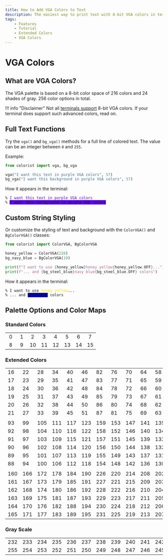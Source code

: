 ```yaml
---
title: How to Add VGA Colors to Text
description: The easiest way to print text with 8-bit VGA colors in terminal output using Colorist for Python. Includes code examples.
tags:
    - Features
    - Tutorial
    - Extended Colors
    - VGA Colors
---
```


# VGA Colors
## What are VGA Colors?
The VGA palette is based on a 8-bit color space of 216 colors and 24 shades of gray. 256 color options in total.

!!! info "Disclaimer"
    Not all [terminals support](../../user-guide/materials/terminal-support.md) 8-bit VGA colors. If your terminal does support such advanced colors, read on.

## Full Text Functions
Try the `vga()` and `bg_vga()` methods for a full line of colored text. The value can be an integer between `0` and `255`.

Example:

```python linenums="1" hl_lines="3-4"
from colorist import vga, bg_vga

vga("I want this text in purple VGA colors", 57)
bg_vga("I want this background in purple VGA colors", 57)
```

How it appears in the terminal:

<pre><code>% <span style="color: #5f00ff">I want this text in purple VGA colors</span>
% <span class="text-contrast" style="background-color: #5f00ff">I want this background in purple VGA colors</span></code></pre>

## Custom String Styling
Or customize the styling of text and background with the `ColorVGA()` and `BgColorVGA()` classes:

```python linenums="1" hl_lines="6-7"
from colorist import ColorVGA, BgColorVGA

honey_yellow = ColorVGA(220)
bg_navy_blue = BgColorVGA(19)

print(f"I want to use {honey_yellow}honey yellow{honey_yellow.OFF}...")
print(f"... and {bg_steel_blue}navy blue{bg_steel_blue.OFF} colors")
```

How it appears in the terminal:

<pre><code>% I want to use <span style="color: #ffdf00">honey yellow</span>...
% ... and <span class="text-contrast" style="background-color: #0000af">navy blue</span> colors</code></pre>

## Palette Options and Color Maps
### Standard Colors

<table>
    <tbody>
        <tr>
            <td class="extended-colors text-contrast" style="--bg-color: #000000;">&nbsp;0&nbsp;</td>
            <td class="extended-colors text-contrast" style="--bg-color: #800000;">&nbsp;1&nbsp;</td>
            <td class="extended-colors text-contrast" style="--bg-color: #008000;">&nbsp;2&nbsp;</td>
            <td class="extended-colors text-contrast" style="--bg-color: #808000;">&nbsp;3&nbsp;</td>
            <td class="extended-colors text-contrast" style="--bg-color: #000080;">&nbsp;4&nbsp;</td>
            <td class="extended-colors text-contrast" style="--bg-color: #800080;">&nbsp;5&nbsp;</td>
            <td class="extended-colors text-contrast" style="--bg-color: #008080;">&nbsp;6&nbsp;</td>
            <td class="extended-colors text-contrast" style="--bg-color: #c0c0c0;">&nbsp;7&nbsp;</td>
        </tr>
        <tr>
            <td class="extended-colors text-contrast" style="--bg-color: #808080;">&nbsp;8&nbsp;</td>
            <td class="extended-colors text-contrast" style="--bg-color: #ff0000;">&nbsp;9&nbsp;</td>
            <td class="extended-colors text-contrast" style="--bg-color: #00ff00;">10</td>
            <td class="extended-colors text-contrast" style="--bg-color: #ffff00;">11</td>
            <td class="extended-colors text-contrast" style="--bg-color: #0000ff;">12</td>
            <td class="extended-colors text-contrast" style="--bg-color: #ff00ff;">13</td>
            <td class="extended-colors text-contrast" style="--bg-color: #00ffff;">14</td>
            <td class="extended-colors text-contrast" style="--bg-color: #ffffff;">15</td>
        </tr>
    </tbody>
</table>

### Extended Colors

<table>
    <tbody>
        <tr>
            <td class="extended-colors text-contrast" style="--bg-color: #000000;">16</td>
            <td class="extended-colors text-contrast" style="--bg-color: #005f00;">22</td>
            <td class="extended-colors text-contrast" style="--bg-color: #008700;">28</td>
            <td class="extended-colors text-contrast" style="--bg-color: #00af00;">34</td>
            <td class="extended-colors text-contrast" style="--bg-color: #00d700;">40</td>
            <td class="extended-colors text-contrast" style="--bg-color: #00ff00;">46</td>
            <td class="extended-colors text-contrast" style="--bg-color: #5fff00;">82</td>
            <td class="extended-colors text-contrast" style="--bg-color: #5fd700;">76</td>
            <td class="extended-colors text-contrast" style="--bg-color: #5faf00;">70</td>
            <td class="extended-colors text-contrast" style="--bg-color: #5f8700;">64</td>
            <td class="extended-colors text-contrast" style="--bg-color: #5f5f00;">58</td>
            <td class="extended-colors text-contrast" style="--bg-color: #5f0000;">52</td>
        </tr>
        <tr>
            <td class="extended-colors text-contrast" style="--bg-color: #00005f;">17</td>
            <td class="extended-colors text-contrast" style="--bg-color: #005f5f;">23</td>
            <td class="extended-colors text-contrast" style="--bg-color: #00875f;">29</td>
            <td class="extended-colors text-contrast" style="--bg-color: #00af5f;">35</td>
            <td class="extended-colors text-contrast" style="--bg-color: #00d75f;">41</td>
            <td class="extended-colors text-contrast" style="--bg-color: #00ff5f;">47</td>
            <td class="extended-colors text-contrast" style="--bg-color: #5fff5f;">83</td>
            <td class="extended-colors text-contrast" style="--bg-color: #5fd75f;">77</td>
            <td class="extended-colors text-contrast" style="--bg-color: #5faf5f;">71</td>
            <td class="extended-colors text-contrast" style="--bg-color: #5f875f;">65</td>
            <td class="extended-colors text-contrast" style="--bg-color: #5f5f5f;">59</td>
            <td class="extended-colors text-contrast" style="--bg-color: #5f005f;">53</td>
        </tr>
        <tr>
            <td class="extended-colors text-contrast" style="--bg-color: #000087;">18</td>
            <td class="extended-colors text-contrast" style="--bg-color: #005f87;">24</td>
            <td class="extended-colors text-contrast" style="--bg-color: #008787;">30</td>
            <td class="extended-colors text-contrast" style="--bg-color: #00af87;">36</td>
            <td class="extended-colors text-contrast" style="--bg-color: #00d787;">42</td>
            <td class="extended-colors text-contrast" style="--bg-color: #00ff87;">48</td>
            <td class="extended-colors text-contrast" style="--bg-color: #5fff87;">84</td>
            <td class="extended-colors text-contrast" style="--bg-color: #5fd787;">78</td>
            <td class="extended-colors text-contrast" style="--bg-color: #5faf87;">72</td>
            <td class="extended-colors text-contrast" style="--bg-color: #5f8787;">66</td>
            <td class="extended-colors text-contrast" style="--bg-color: #5f5f87;">60</td>
            <td class="extended-colors text-contrast" style="--bg-color: #5f0087;">54</td>
        </tr>
        <tr>
            <td class="extended-colors text-contrast" style="--bg-color: #0000af;">19</td>
            <td class="extended-colors text-contrast" style="--bg-color: #005faf;">25</td>
            <td class="extended-colors text-contrast" style="--bg-color: #0087af;">31</td>
            <td class="extended-colors text-contrast" style="--bg-color: #00afaf;">37</td>
            <td class="extended-colors text-contrast" style="--bg-color: #00d7af;">43</td>
            <td class="extended-colors text-contrast" style="--bg-color: #00ffaf;">49</td>
            <td class="extended-colors text-contrast" style="--bg-color: #5fffaf;">85</td>
            <td class="extended-colors text-contrast" style="--bg-color: #5fd7af;">79</td>
            <td class="extended-colors text-contrast" style="--bg-color: #5fafaf;">73</td>
            <td class="extended-colors text-contrast" style="--bg-color: #5f87af;">67</td>
            <td class="extended-colors text-contrast" style="--bg-color: #5f5faf;">61</td>
            <td class="extended-colors text-contrast" style="--bg-color: #5f00af;">55</td>
        </tr>
        <tr>
            <td class="extended-colors text-contrast" style="--bg-color: #0000d7;">20</td>
            <td class="extended-colors text-contrast" style="--bg-color: #005fd7;">26</td>
            <td class="extended-colors text-contrast" style="--bg-color: #0087d7;">32</td>
            <td class="extended-colors text-contrast" style="--bg-color: #00afd7;">38</td>
            <td class="extended-colors text-contrast" style="--bg-color: #00d7d7;">44</td>
            <td class="extended-colors text-contrast" style="--bg-color: #00ffd7;">50</td>
            <td class="extended-colors text-contrast" style="--bg-color: #5fffd7;">86</td>
            <td class="extended-colors text-contrast" style="--bg-color: #5fd7d7;">80</td>
            <td class="extended-colors text-contrast" style="--bg-color: #5fafd7;">74</td>
            <td class="extended-colors text-contrast" style="--bg-color: #5f87d7;">68</td>
            <td class="extended-colors text-contrast" style="--bg-color: #5f5fd7;">62</td>
            <td class="extended-colors text-contrast" style="--bg-color: #5f00d7;">56</td>
        </tr>
        <tr>
            <td class="extended-colors text-contrast" style="--bg-color: #0000ff;">21</td>
            <td class="extended-colors text-contrast" style="--bg-color: #005fff;">27</td>
            <td class="extended-colors text-contrast" style="--bg-color: #0087ff;">33</td>
            <td class="extended-colors text-contrast" style="--bg-color: #00afff;">39</td>
            <td class="extended-colors text-contrast" style="--bg-color: #00d7ff;">45</td>
            <td class="extended-colors text-contrast" style="--bg-color: #00ffff;">51</td>
            <td class="extended-colors text-contrast" style="--bg-color: #5fffff;">87</td>
            <td class="extended-colors text-contrast" style="--bg-color: #5fd7ff;">81</td>
            <td class="extended-colors text-contrast" style="--bg-color: #5fafff;">75</td>
            <td class="extended-colors text-contrast" style="--bg-color: #5f87ff;">69</td>
            <td class="extended-colors text-contrast" style="--bg-color: #5f5fff;">63</td>
            <td class="extended-colors text-contrast" style="--bg-color: #5f00ff;">57</td>
        </tr>
        <tr>
            <td colspan="12">
        </tr>
        <tr>
            <td class="extended-colors text-contrast" style="--bg-color: #8700ff;">93</td>
            <td class="extended-colors text-contrast" style="--bg-color: #875fff;">99</td>
            <td class="extended-colors text-contrast" style="--bg-color: #8787ff;">105</td>
            <td class="extended-colors text-contrast" style="--bg-color: #87afff;">111</td>
            <td class="extended-colors text-contrast" style="--bg-color: #87d7ff;">117</td>
            <td class="extended-colors text-contrast" style="--bg-color: #87ffff;">123</td>
            <td class="extended-colors text-contrast" style="--bg-color: #afffff;">159</td>
            <td class="extended-colors text-contrast" style="--bg-color: #afd7ff;">153</td>
            <td class="extended-colors text-contrast" style="--bg-color: #afafff;">147</td>
            <td class="extended-colors text-contrast" style="--bg-color: #af87ff;">141</td>
            <td class="extended-colors text-contrast" style="--bg-color: #af5fff;">135</td>
            <td class="extended-colors text-contrast" style="--bg-color: #af00ff;">129</td>
        </tr>
        <tr>
            <td class="extended-colors text-contrast" style="--bg-color: #8700d7;">92</td>
            <td class="extended-colors text-contrast" style="--bg-color: #875fd7;">98</td>
            <td class="extended-colors text-contrast" style="--bg-color: #8787d7;">104</td>
            <td class="extended-colors text-contrast" style="--bg-color: #87afd7;">110</td>
            <td class="extended-colors text-contrast" style="--bg-color: #87d7d7;">116</td>
            <td class="extended-colors text-contrast" style="--bg-color: #87ffd7;">122</td>
            <td class="extended-colors text-contrast" style="--bg-color: #afffd7;">158</td>
            <td class="extended-colors text-contrast" style="--bg-color: #afd7d7;">152</td>
            <td class="extended-colors text-contrast" style="--bg-color: #afafd7;">146</td>
            <td class="extended-colors text-contrast" style="--bg-color: #af87d7;">140</td>
            <td class="extended-colors text-contrast" style="--bg-color: #af5fd7;">134</td>
            <td class="extended-colors text-contrast" style="--bg-color: #af00d7;">128</td>
        </tr>
        <tr>
            <td class="extended-colors text-contrast" style="--bg-color: #8700af;">91</td>
            <td class="extended-colors text-contrast" style="--bg-color: #875faf;">97</td>
            <td class="extended-colors text-contrast" style="--bg-color: #8787af;">103</td>
            <td class="extended-colors text-contrast" style="--bg-color: #87afaf;">109</td>
            <td class="extended-colors text-contrast" style="--bg-color: #87d7af;">115</td>
            <td class="extended-colors text-contrast" style="--bg-color: #87ffaf;">121</td>
            <td class="extended-colors text-contrast" style="--bg-color: #afffaf;">157</td>
            <td class="extended-colors text-contrast" style="--bg-color: #afd7af;">151</td>
            <td class="extended-colors text-contrast" style="--bg-color: #afafaf;">145</td>
            <td class="extended-colors text-contrast" style="--bg-color: #af87af;">139</td>
            <td class="extended-colors text-contrast" style="--bg-color: #af5faf;">133</td>
            <td class="extended-colors text-contrast" style="--bg-color: #af00af;">127</td>
        </tr>
        <tr>
            <td class="extended-colors text-contrast" style="--bg-color: #870087;">90</td>
            <td class="extended-colors text-contrast" style="--bg-color: #875f87;">96</td>
            <td class="extended-colors text-contrast" style="--bg-color: #878787;">102</td>
            <td class="extended-colors text-contrast" style="--bg-color: #87af87;">108</td>
            <td class="extended-colors text-contrast" style="--bg-color: #87d787;">114</td>
            <td class="extended-colors text-contrast" style="--bg-color: #87ff87;">120</td>
            <td class="extended-colors text-contrast" style="--bg-color: #afff87;">156</td>
            <td class="extended-colors text-contrast" style="--bg-color: #afd787;">150</td>
            <td class="extended-colors text-contrast" style="--bg-color: #afaf87;">144</td>
            <td class="extended-colors text-contrast" style="--bg-color: #af8787;">138</td>
            <td class="extended-colors text-contrast" style="--bg-color: #af5f87;">132</td>
            <td class="extended-colors text-contrast" style="--bg-color: #af0087;">126</td>
        </tr>
        <tr>
            <td class="extended-colors text-contrast" style="--bg-color: #87005f;">89</td>
            <td class="extended-colors text-contrast" style="--bg-color: #875f5f;">95</td>
            <td class="extended-colors text-contrast" style="--bg-color: #87875f;">101</td>
            <td class="extended-colors text-contrast" style="--bg-color: #87af5f;">107</td>
            <td class="extended-colors text-contrast" style="--bg-color: #87d75f;">113</td>
            <td class="extended-colors text-contrast" style="--bg-color: #87ff5f;">119</td>
            <td class="extended-colors text-contrast" style="--bg-color: #afff5f;">155</td>
            <td class="extended-colors text-contrast" style="--bg-color: #afd75f;">149</td>
            <td class="extended-colors text-contrast" style="--bg-color: #afaf5f;">143</td>
            <td class="extended-colors text-contrast" style="--bg-color: #af875f;">137</td>
            <td class="extended-colors text-contrast" style="--bg-color: #af5f5f;">131</td>
            <td class="extended-colors text-contrast" style="--bg-color: #af005f;">125</td>
        </tr>
        <tr>
            <td class="extended-colors text-contrast" style="--bg-color: #870000;">88</td>
            <td class="extended-colors text-contrast" style="--bg-color: #875f00;">94</td>
            <td class="extended-colors text-contrast" style="--bg-color: #878700;">100</td>
            <td class="extended-colors text-contrast" style="--bg-color: #87af00;">106</td>
            <td class="extended-colors text-contrast" style="--bg-color: #87d700;">112</td>
            <td class="extended-colors text-contrast" style="--bg-color: #87ff00;">118</td>
            <td class="extended-colors text-contrast" style="--bg-color: #afff00;">154</td>
            <td class="extended-colors text-contrast" style="--bg-color: #afd700;">148</td>
            <td class="extended-colors text-contrast" style="--bg-color: #afaf00;">142</td>
            <td class="extended-colors text-contrast" style="--bg-color: #af8700;">136</td>
            <td class="extended-colors text-contrast" style="--bg-color: #af5f00;">130</td>
            <td class="extended-colors text-contrast" style="--bg-color: #af0000;">124</td>
        </tr>
        <tr>
            <td colspan="12">
        </tr>
        <tr>
            <td class="extended-colors text-contrast" style="--bg-color: #d70000;">160</td>
            <td class="extended-colors text-contrast" style="--bg-color: #d75f00;">166</td>
            <td class="extended-colors text-contrast" style="--bg-color: #d78700;">172</td>
            <td class="extended-colors text-contrast" style="--bg-color: #dfaf00;">178</td>
            <td class="extended-colors text-contrast" style="--bg-color: #dfdf00;">184</td>
            <td class="extended-colors text-contrast" style="--bg-color: #dfff00;">190</td>
            <td class="extended-colors text-contrast" style="--bg-color: #ffff00;">226</td>
            <td class="extended-colors text-contrast" style="--bg-color: #ffdf00;">220</td>
            <td class="extended-colors text-contrast" style="--bg-color: #ffaf00;">214</td>
            <td class="extended-colors text-contrast" style="--bg-color: #ff8700;">208</td>
            <td class="extended-colors text-contrast" style="--bg-color: #ff5f00;">202</td>
            <td class="extended-colors text-contrast" style="--bg-color: #ff0000;">196</td>
        </tr>
        <tr>
            <td class="extended-colors text-contrast" style="--bg-color: #d7005f;">161</td>
            <td class="extended-colors text-contrast" style="--bg-color: #d75f5f;">167</td>
            <td class="extended-colors text-contrast" style="--bg-color: #d7875f;">173</td>
            <td class="extended-colors text-contrast" style="--bg-color: #dfaf5f;">179</td>
            <td class="extended-colors text-contrast" style="--bg-color: #dfdf5f;">185</td>
            <td class="extended-colors text-contrast" style="--bg-color: #dfff5f;">191</td>
            <td class="extended-colors text-contrast" style="--bg-color: #ffff5f;">227</td>
            <td class="extended-colors text-contrast" style="--bg-color: #ffdf5f;">221</td>
            <td class="extended-colors text-contrast" style="--bg-color: #ffaf5f;">215</td>
            <td class="extended-colors text-contrast" style="--bg-color: #ff875f;">209</td>
            <td class="extended-colors text-contrast" style="--bg-color: #ff5f5f;">203</td>
            <td class="extended-colors text-contrast" style="--bg-color: #ff005f;">197</td>
        </tr>
        <tr>
            <td class="extended-colors text-contrast" style="--bg-color: #d70087;">162</td>
            <td class="extended-colors text-contrast" style="--bg-color: #d75f87;">168</td>
            <td class="extended-colors text-contrast" style="--bg-color: #d78787;">174</td>
            <td class="extended-colors text-contrast" style="--bg-color: #dfaf87;">180</td>
            <td class="extended-colors text-contrast" style="--bg-color: #dfdf87;">186</td>
            <td class="extended-colors text-contrast" style="--bg-color: #dfff87;">192</td>
            <td class="extended-colors text-contrast" style="--bg-color: #ffff87;">228</td>
            <td class="extended-colors text-contrast" style="--bg-color: #ffdf87;">222</td>
            <td class="extended-colors text-contrast" style="--bg-color: #ffaf87;">216</td>
            <td class="extended-colors text-contrast" style="--bg-color: #ff8787;">210</td>
            <td class="extended-colors text-contrast" style="--bg-color: #ff5f87;">204</td>
            <td class="extended-colors text-contrast" style="--bg-color: #ff0087;">198</td>
        </tr>
        <tr>
            <td class="extended-colors text-contrast" style="--bg-color: #d700af;">163</td>
            <td class="extended-colors text-contrast" style="--bg-color: #d75faf;">169</td>
            <td class="extended-colors text-contrast" style="--bg-color: #d787af;">175</td>
            <td class="extended-colors text-contrast" style="--bg-color: #dfafaf;">181</td>
            <td class="extended-colors text-contrast" style="--bg-color: #dfdfaf;">187</td>
            <td class="extended-colors text-contrast" style="--bg-color: #dfffaf;">193</td>
            <td class="extended-colors text-contrast" style="--bg-color: #ffffaf;">229</td>
            <td class="extended-colors text-contrast" style="--bg-color: #ffdfaf;">223</td>
            <td class="extended-colors text-contrast" style="--bg-color: #ffafaf;">217</td>
            <td class="extended-colors text-contrast" style="--bg-color: #ff87af;">211</td>
            <td class="extended-colors text-contrast" style="--bg-color: #ff5faf;">205</td>
            <td class="extended-colors text-contrast" style="--bg-color: #ff00af;">199</td>
        </tr>
        <tr>
            <td class="extended-colors text-contrast" style="--bg-color: #d700d7;">164</td>
            <td class="extended-colors text-contrast" style="--bg-color: #d75fd7;">170</td>
            <td class="extended-colors text-contrast" style="--bg-color: #d787d7;">176</td>
            <td class="extended-colors text-contrast" style="--bg-color: #dfafdf;">182</td>
            <td class="extended-colors text-contrast" style="--bg-color: #dfdfdf;">188</td>
            <td class="extended-colors text-contrast" style="--bg-color: #dfffdf;">194</td>
            <td class="extended-colors text-contrast" style="--bg-color: #ffffdf;">230</td>
            <td class="extended-colors text-contrast" style="--bg-color: #ffdfdf;">224</td>
            <td class="extended-colors text-contrast" style="--bg-color: #ffafdf;">218</td>
            <td class="extended-colors text-contrast" style="--bg-color: #ff87df;">212</td>
            <td class="extended-colors text-contrast" style="--bg-color: #ff5fdf;">206</td>
            <td class="extended-colors text-contrast" style="--bg-color: #ff00df;">200</td>
        </tr>
        <tr>
            <td class="extended-colors text-contrast" style="--bg-color: #d700ff;">165</td>
            <td class="extended-colors text-contrast" style="--bg-color: #d75fff;">171</td>
            <td class="extended-colors text-contrast" style="--bg-color: #d787ff;">177</td>
            <td class="extended-colors text-contrast" style="--bg-color: #dfafff;">183</td>
            <td class="extended-colors text-contrast" style="--bg-color: #dfdfff;">189</td>
            <td class="extended-colors text-contrast" style="--bg-color: #dfffff;">195</td>
            <td class="extended-colors text-contrast" style="--bg-color: #ffffff;">231</td>
            <td class="extended-colors text-contrast" style="--bg-color: #ffdfff;">225</td>
            <td class="extended-colors text-contrast" style="--bg-color: #ffafff;">219</td>
            <td class="extended-colors text-contrast" style="--bg-color: #ff87ff;">213</td>
            <td class="extended-colors text-contrast" style="--bg-color: #ff5fff;">207</td>
            <td class="extended-colors text-contrast" style="--bg-color: #ff00ff;">201</td>
        </tr>
    </tbody>
</table>

### Gray Scale

<table>
    <tbody>
        <tr>
            <td class="extended-colors text-contrast" style="--bg-color: #080808;">232</td>
            <td class="extended-colors text-contrast" style="--bg-color: #121212;">233</td>
            <td class="extended-colors text-contrast" style="--bg-color: #1c1c1c;">234</td>
            <td class="extended-colors text-contrast" style="--bg-color: #262626;">235</td>
            <td class="extended-colors text-contrast" style="--bg-color: #303030;">236</td>
            <td class="extended-colors text-contrast" style="--bg-color: #3a3a3a;">237</td>
            <td class="extended-colors text-contrast" style="--bg-color: #444444;">238</td>
            <td class="extended-colors text-contrast" style="--bg-color: #4e4e4e;">239</td>
            <td class="extended-colors text-contrast" style="--bg-color: #585858;">240</td>
            <td class="extended-colors text-contrast" style="--bg-color: #626262;">241</td>
            <td class="extended-colors text-contrast" style="--bg-color: #6c6c6c;">242</td>
            <td class="extended-colors text-contrast" style="--bg-color: #767676;">243</td>
        </tr>
        <tr>
            <td class="extended-colors text-contrast" style="--bg-color: #eeeeee;">255</td>
            <td class="extended-colors text-contrast" style="--bg-color: #e4e4e4;">254</td>
            <td class="extended-colors text-contrast" style="--bg-color: #dadada;">253</td>
            <td class="extended-colors text-contrast" style="--bg-color: #d0d0d0;">252</td>
            <td class="extended-colors text-contrast" style="--bg-color: #c6c6c6;">251</td>
            <td class="extended-colors text-contrast" style="--bg-color: #bcbcbc;">250</td>
            <td class="extended-colors text-contrast" style="--bg-color: #b2b2b2;">249</td>
            <td class="extended-colors text-contrast" style="--bg-color: #a8a8a8;">248</td>
            <td class="extended-colors text-contrast" style="--bg-color: #9e9e9e;">247</td>
            <td class="extended-colors text-contrast" style="--bg-color: #949494;">246</td>
            <td class="extended-colors text-contrast" style="--bg-color: #8a8a8a;">245</td>
            <td class="extended-colors text-contrast" style="--bg-color: #808080;">244</td>
        </tr>
    </tbody>
</table>
